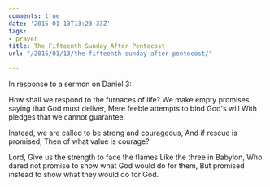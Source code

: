 ```yaml
---
comments: true
date: '2015-01-13T13:23:33Z'
tags:
- prayer
title: The Fifteenth Sunday After Pentecost
url: "/2015/01/13/the-fifteenth-sunday-after-pentecost/"

---
```

In response to a sermon on Daniel 3:

How shall we respond to the furnaces of life?
We make empty promises, saying that God must deliver,
Mere feeble attempts to bind God's will
With pledges that we cannot guarantee.

Instead, we are called to be strong and courageous,
And if rescue is promised,
Then of what value is courage?

Lord,
Give us the strength to face the flames
Like the three in Babylon,
Who dared not promise to show what God would do for them,
But promised instead to show what they would do for God.
